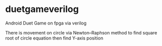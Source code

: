 # duetgameverilog
Android Duet Game on fpga via verilog

There is movement on circle via Newton–Raphson method to find square root of circle equation then find Y-axis position

